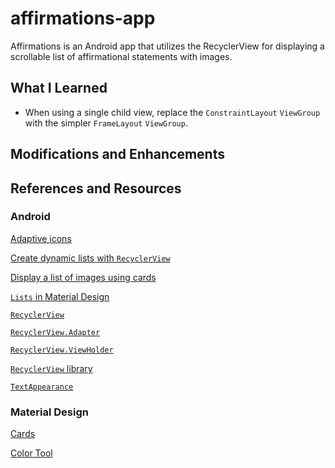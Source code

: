 # affirmations-app

Affirmations is an Android app that utilizes the RecyclerView for displaying a scrollable list of affirmational statements with images. 

## What I Learned

* When using a single child view, replace the ```ConstraintLayout``` ```ViewGroup``` with the simpler ```FrameLayout``` ```ViewGroup```.

## Modifications and Enhancements


## References and Resources

### Android

[Adaptive icons](https://developer.android.com/guide/practices/ui_guidelines/icon_design_adaptive)

[Create dynamic lists with ```RecyclerView```](https://developer.android.com/guide/topics/ui/layout/recyclerview)

[Display a list of images using cards](https://developer.android.com/codelabs/basic-android-kotlin-training-display-list-cards#0)

[```Lists``` in Material Design](https://material.io/components/lists)

[```RecyclerView```](https://developer.android.com/reference/kotlin/androidx/recyclerview/widget/RecyclerView)

[```RecyclerView.Adapter```](https://developer.android.com/reference/kotlin/androidx/recyclerview/widget/RecyclerView.Adapter)

[```RecyclerView.ViewHolder```](https://developer.android.com/reference/kotlin/androidx/recyclerview/widget/RecyclerView.ViewHolder)

[```RecyclerView``` library](https://developer.android.com/reference/kotlin/androidx/recyclerview/widget/RecyclerView.ViewHolder)

[```TextAppearance```](https://developer.android.com/guide/topics/ui/look-and-feel/themes#textappearance)

### Material Design

[Cards](https://material.io/components/cards/android)

[Color Tool](https://material.io/resources/color/#!/?view.left=0&view.right=0)
